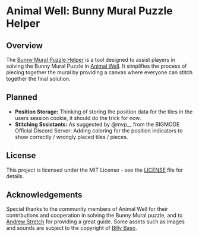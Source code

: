 # Animal Well: Bunny Mural Puzzle Helper

## Overview

The [Bunny Mural Puzzle Helper](https://philippgitpush.github.io/bunnymuralhelper/) is a tool designed to assist players in solving the Bunny Mural Puzzle in [Animal Well](https://store.steampowered.com/app/813230/ANIMAL_WELL/). It simplifies the process of piecing together the mural by providing a canvas where everyone can stitch together the final solution.

## Planned

- **Position Storage:** Thinking of storing the position data for the tiles in the users session cookie, it should do the trick for now.
- **Stitching Sssistants:** As suggested by @mvp__ from the BIGMODE Official Discord Server: Adding coloring for the position indicators to show correctly / wrongly placed tiles / pieces.

## License

This project is licensed under the MIT License - see the [LICENSE](LICENSE) file for details.

## Acknowledgements

Special thanks to the community members of Animal Well for their contributions and cooperation in solving the Bunny Mural puzzle, and to [Andrew Stretch](https://techraptor.net/gaming/guides/animal-well-bunny-mural-guide) for providing a great guide.
Some assets such as images and sounds are subject to the copyright of [Billy Baso](https://twitter.com/billy_basso?lang=de).
